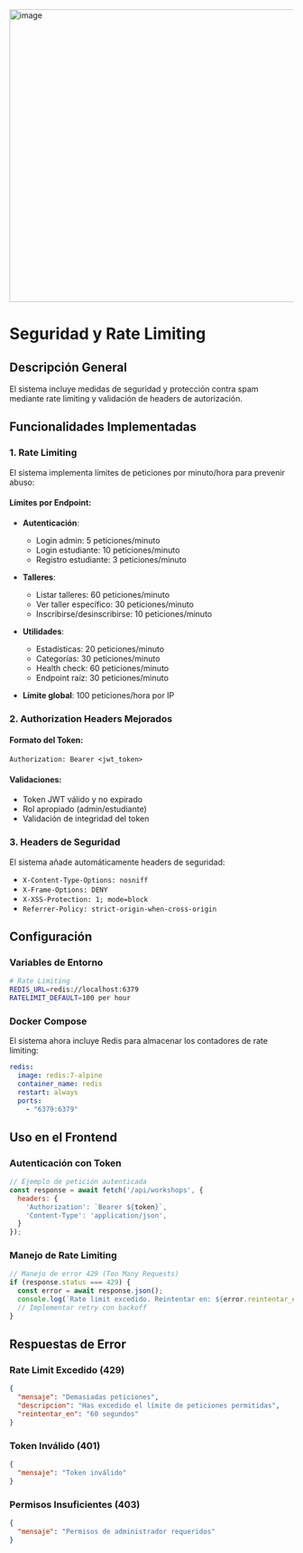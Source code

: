 <img width="1454" height="518" alt="image" src="https://github.com/user-attachments/assets/289b76af-f1dd-4043-9531-02e54cf813e3" />

# Seguridad y Rate Limiting

## Descripción General

El sistema incluye medidas de seguridad y protección contra spam mediante rate limiting y validación de headers de autorización.

## Funcionalidades Implementadas

### 1. Rate Limiting

El sistema implementa límites de peticiones por minuto/hora para prevenir abuso:

#### Límites por Endpoint:
- **Autenticación**:
  - Login admin: 5 peticiones/minuto
  - Login estudiante: 10 peticiones/minuto  
  - Registro estudiante: 3 peticiones/minuto

- **Talleres**:
  - Listar talleres: 60 peticiones/minuto
  - Ver taller específico: 30 peticiones/minuto
  - Inscribirse/desinscribirse: 10 peticiones/minuto

- **Utilidades**:
  - Estadísticas: 20 peticiones/minuto
  - Categorías: 30 peticiones/minuto
  - Health check: 60 peticiones/minuto
  - Endpoint raíz: 30 peticiones/minuto

- **Límite global**: 100 peticiones/hora por IP

### 2. Authorization Headers Mejorados

#### Formato del Token:
```
Authorization: Bearer <jwt_token>
```

#### Validaciones:
- Token JWT válido y no expirado
- Rol apropiado (admin/estudiante)
- Validación de integridad del token

### 3. Headers de Seguridad

El sistema añade automáticamente headers de seguridad:
- `X-Content-Type-Options: nosniff`
- `X-Frame-Options: DENY`
- `X-XSS-Protection: 1; mode=block`
- `Referrer-Policy: strict-origin-when-cross-origin`

## Configuración

### Variables de Entorno

```bash
# Rate Limiting
REDIS_URL=redis://localhost:6379
RATELIMIT_DEFAULT=100 per hour
```

### Docker Compose

El sistema ahora incluye Redis para almacenar los contadores de rate limiting:

```yaml
redis:
  image: redis:7-alpine
  container_name: redis
  restart: always
  ports:
    - "6379:6379"
```

## Uso en el Frontend

### Autenticación con Token

```javascript
// Ejemplo de petición autenticada
const response = await fetch('/api/workshops', {
  headers: {
    'Authorization': `Bearer ${token}`,
    'Content-Type': 'application/json',
  }
});
```

### Manejo de Rate Limiting

```javascript
// Manejo de error 429 (Too Many Requests)
if (response.status === 429) {
  const error = await response.json();
  console.log(`Rate limit excedido. Reintentar en: ${error.reintentar_en}`);
  // Implementar retry con backoff
}
```

## Respuestas de Error

### Rate Limit Excedido (429)
```json
{
  "mensaje": "Demasiadas peticiones",
  "descripcion": "Has excedido el límite de peticiones permitidas",
  "reintentar_en": "60 segundos"
}
```

### Token Inválido (401)
```json
{
  "mensaje": "Token inválido"
}
```

### Permisos Insuficientes (403)
```json
{
  "mensaje": "Permisos de administrador requeridos"
}
```


